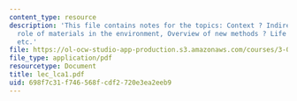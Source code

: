 ```yaml
---
content_type: resource
description: 'This file contains notes for the topics: Context ? Indirect Costs, The
  role of materials in the environment, Overview of new methods ? Life Cycle Assessment
  etc.'
file: https://ol-ocw-studio-app-production.s3.amazonaws.com/courses/3-080-economic-environmental-issues-in-materials-selection-fall-2005/698f7c31f746568fcdf2720e3ea2eeb9_lec_lca1.pdf
file_type: application/pdf
resourcetype: Document
title: lec_lca1.pdf
uid: 698f7c31-f746-568f-cdf2-720e3ea2eeb9
---
```

